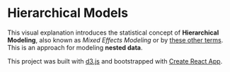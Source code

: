# Hierarchical Models
This visual explanation introduces the statistical concept of **Hierarchical Modeling**, also known as _Mixed Effects Modeling_ or by <a href="https://en.wikipedia.org/wiki/Multilevel_model" target="_blank">these other terms</a>. This is an approach for modeling **nested data**. 

This project was built with [d3.js](https://d3js.org/) and bootstrapped with [Create React App](https://github.com/facebookincubator/create-react-app).